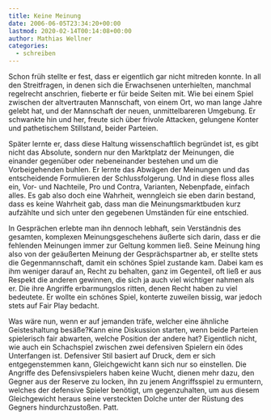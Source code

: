 ```yaml
---
title: Keine Meinung
date: 2006-06-05T23:34:20+00:00
lastmod: 2020-02-14T00:14:08+00:00
author: Mathias Wellner
categories:
  - schreiben
---
```

Schon früh stellte er fest, dass er eigentlich gar nicht mitreden konnte. In all den Streitfragen, in denen sich die Erwachsenen unterhielten, manchmal regelrecht anschrien, fieberte er für beide Seiten mit. Wie bei einem Spiel zwischen der altvertrauten Mannschaft, von einem Ort, wo man lange Jahre gelebt hat, und der Mannschaft der neuen, unmittelbareren Umgebung. Er schwankte hin und her, freute sich über frivole Attacken, gelungene Konter und pathetischem Stillstand, beider Parteien. 

Später lernte er, dass diese Haltung wissenschaftlich begründet ist, es gibt nicht das Absolute, sondern nur den Marktplatz der Meinungen, die einander gegenüber oder nebeneinander bestehen und um die Vorbeigehenden buhlen. Er lernte das Abwägen der Meinungen und das entscheidende Formulieren der Schlussfolgerung. Und in diese floss alles ein, Vor- und Nachteile, Pro und Contra, Varianten, Nebenpfade, einfach alles. Es gab also doch eine Wahrheit, wenngleich sie eben darin bestand, dass es keine Wahrheit gab, dass man die Meinungsmarktbuden kurz aufzählte und sich unter den gegebenen Umständen für eine entschied. 

In Gesprächen erlebte man ihn dennoch lebhaft, sein Verständnis des gesamten, komplexen Meinungsgeschehens äußerte sich darin, dass er die fehlenden Meinungen immer zur Geltung kommen ließ. Seine Meinung hing also von der geäußerten Meinung der Gesprächspartner ab, er stellte stets die Gegenmannschaft, damit ein schönes Spiel zustande kam. Dabei kam es ihm weniger darauf an, Recht zu behalten, ganz im Gegenteil, oft ließ er aus Respekt die anderen gewinnen, die sich ja auch viel wichtiger nahmen als er. Die ihre Angriffe erbarmungslos ritten, denen Recht haben zu viel bedeutete. Er wollte ein schönes Spiel, konterte zuweilen bissig, war jedoch stets auf Fair Play bedacht. 

Was wäre nun, wenn er auf jemanden träfe, welcher eine ähnliche Geisteshaltung besäße?Kann eine Diskussion starten, wenn beide Parteien spielerisch fair abwarten, welche Position der andere hat? Eigentlich nicht, wie auch ein Schachspiel zwischen zwei defensiven Spielern ein ödes Unterfangen ist. Defensiver Stil basiert auf Druck, dem er sich entgegenstemmen kann, Gleichgewicht kann sich nur so einstellen. Die Angriffe des Defensivspielers haben keine Wucht, dienen mehr dazu, den Gegner aus der Reserve zu locken, ihn zu jenem Angriffsspiel zu ermuntern, welches der defensive Spieler benötigt, um gegenzuhalten, um aus diesem Gleichgewicht heraus seine versteckten Dolche unter der Rüstung des Gegners hindurchzustoßen. Patt.